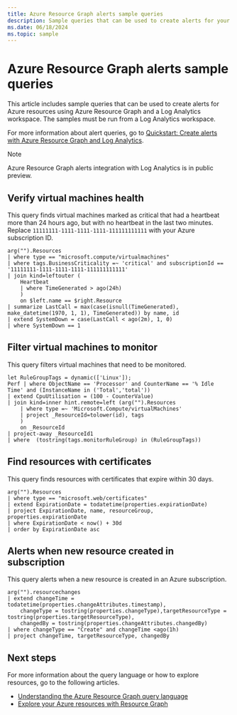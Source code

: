 ```yaml
---
title: Azure Resource Graph alerts sample queries
description: Sample queries that can be used to create alerts for your Azure resources using an Azure Resource Graph query and a Log Analytics workspace.
ms.date: 06/18/2024
ms.topic: sample
---
```


# Azure Resource Graph alerts sample queries

This article includes sample queries that can be used to create alerts for Azure resources using Azure Resource Graph and a Log Analytics workspace. The samples must be run from a Log Analytics workspace.

For more information about alert queries, go to [Quickstart: Create alerts with Azure Resource Graph and Log Analytics](../alerts-query-quickstart.md).

> [!NOTE]
> Azure Resource Graph alerts integration with Log Analytics is in public preview.

## Verify virtual machines health

This query finds virtual machines marked as critical that had a heartbeat more than 24 hours ago, but with no heartbeat in the last two minutes. Replace `11111111-1111-1111-1111-111111111111` with your Azure subscription ID.

```kusto
arg("").Resources
| where type == "microsoft.compute/virtualmachines"
| where tags.BusinessCriticality =~ 'critical' and subscriptionId == '11111111-1111-1111-1111-111111111111'
| join kind=leftouter (
    Heartbeat
    | where TimeGenerated > ago(24h)
    )
    on $left.name == $right.Resource
| summarize LastCall = max(case(isnull(TimeGenerated), make_datetime(1970, 1, 1), TimeGenerated)) by name, id
| extend SystemDown = case(LastCall < ago(2m), 1, 0)
| where SystemDown == 1
```

## Filter virtual machines to monitor

This query filters virtual machines that need to be monitored.

```kusto
let RuleGroupTags = dynamic(['Linux']);
Perf | where ObjectName == 'Processor' and CounterName == '% Idle Time' and (InstanceName in ('Total','total'))
| extend CpuUtilisation = (100 - CounterValue)   
| join kind=inner hint.remote=left (arg("").Resources
    | where type =~ 'Microsoft.Compute/virtualMachines'
    | project _ResourceId=tolower(id), tags
    )
    on _ResourceId
| project-away _ResourceId1
| where  (tostring(tags.monitorRuleGroup) in (RuleGroupTags))
```

## Find resources with certificates

This query finds resources with certificates that expire within 30 days.

```kusto
arg("").Resources
| where type == "microsoft.web/certificates"
| extend ExpirationDate = todatetime(properties.expirationDate)
| project ExpirationDate, name, resourceGroup, properties.expirationDate
| where ExpirationDate < now() + 30d
| order by ExpirationDate asc
```

## Alerts when new resource created in subscription

This query alerts when a new resource is created in an Azure subscription.

```kusto
arg("").resourcechanges
| extend changeTime = todatetime(properties.changeAttributes.timestamp),
    changeType = tostring(properties.changeType),targetResourceType = tostring(properties.targetResourceType),
    changedBy = tostring(properties.changeAttributes.changedBy)
| where changeType == "Create" and changeTime <ago(1h)
| project changeTime, targetResourceType, changedBy
```

## Next steps

For more information about the query language or how to explore resources, go to the following articles.

- [Understanding the Azure Resource Graph query language](../concepts/query-language.md)
- [Explore your Azure resources with Resource Graph](../concepts/explore-resources.md)
